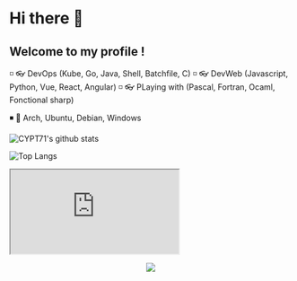 # Hi there 👋
## Welcome to my profile !

◽ 👓 DevOps (Kube, Go, Java, Shell, Batchfile, C)
◽ 👓 DevWeb (Javascript, Python, Vue, React, Angular)
◽ 👓 PLaying with (Pascal, Fortran, Ocaml, Fonctional sharp)

◾ 💜 Arch, Ubuntu, Debian, Windows


![CYPT71's github stats](https://github-readme-stats.vercel.app/api?username=CYPT71&show_icons=true&hide_border=true&theme=react&cache_seconds=1800&include_all_commits=true&count_private=true&line_height=20px) 

![Top Langs](https://github-readme-stats.vercel.app/api/top-langs/?username=CYPT71&layout=compact&theme=react&cache_seconds=1800&langs_count=10&hide_border=true)

<iframe src="https://skyline.github.com/cypt71/2022"></iframe>

<p align="center"><img src="https://img.shields.io/github/followers/CYPT71?label=Follow&color=blueviolet&style=flat&logo=GitHub" /></p>
